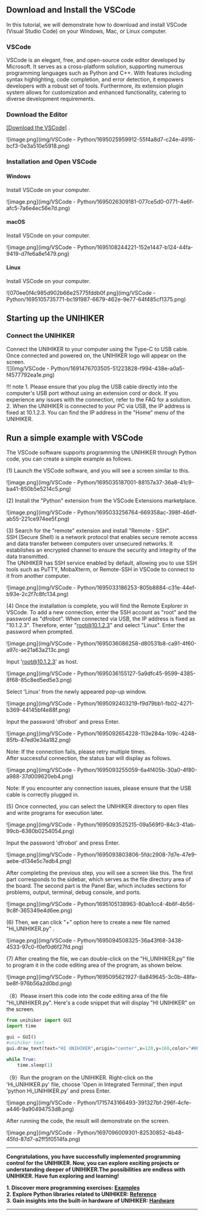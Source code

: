 ## **Download and Install the VSCode**
In this tutorial, we will demonstrate how to download and install VSCode (Visual Studio Code) on your Windows, Mac, or Linux computer.   

### **VSCode** 
VSCode is an elegant, free, and open-source code editor developed by Microsoft. It serves as a cross-platform solution, supporting numerous programming languages such as Python and C++. With features including syntax highlighting, code completion, and error detection, it empowers developers with a robust set of tools. Furthermore, its extension plugin system allows for customization and enhanced functionality, catering to diverse development requirements.   

### **Download the Editor**
[[Download the VSCode]](https://code.visualstudio.com/download) .   

![image.png](img/VSCode - Python/1695025959912-55f4a8d7-c24e-4916-bcf3-0e3a510e5918.png)  

### **Installation and Open VSCode**
#### Windows 
Install VSCode on your computer.

![image.png](img/VSCode - Python/1695026309181-077ce5d0-0771-4e6f-afc5-7a6e4ec56e7d.png)  

#### macOS
Install VSCode on your computer.

![image.png](img/VSCode - Python/1695108244221-152e1447-b124-44fa-9419-d7fe6a8e1479.png)  

#### Linux
Install VSCode on your computer.

![070ee0f4c985d902b66e25775fddb0f.png](img/VSCode - Python/1695105735771-bc191987-6679-462e-9e77-64f485cf1375.png)  

## **Starting up the UNIHIKER**
### **Connect the UNIHIKER**
Connect the UNIHIKER to your computer using the Type-C to USB cable. Once connected and powered on, the UNIHIKER logo will appear on the screen.   
![](img/VSCode - Python/1691476703505-51223828-f994-438e-a0a5-f4577792ea1e.png)   

!!! note
    1. Please ensure that you plug the USB cable directly into the computer's USB port without using an extension cord or dock. If you experience any issues with the connection, refer to the FAQ for a solution.  
    2. When the UNIHIKER is connected to your PC via USB, the IP address is fixed at 10.1.2.3. You can find the IP address in the "Home" menu of the UNIHIKER.    

## **Run a simple example with VSCode**
The VSCode software supports programming the UNIHIKER through Python code, you can create a simple example as follows.  

(1) Launch the VSCode software, and you will see a screen similar to this.   

![image.png](img/VSCode - Python/1695035187001-88157a37-36a8-41c9-ba41-850b5e5214c5.png)  
  
(2) Install the "Python" extension from the VSCode Extensions marketplace.  

![image.png](img/VSCode - Python/1695033256764-669358ac-398f-46df-ab55-221ce974ee5f.png)  
  
(3) Search for the "remote" extension and install "Remote - SSH".  
SSH (Secure Shell) is a network protocol that enables secure remote access and data transfer between computers over unsecured networks. It establishes an encrypted channel to ensure the security and integrity of the data transmitted.  
The UNIHIKER has SSH service enabled by default, allowing you to use SSH tools such as PuTTY, MobaXterm, or Remote-SSH in VSCode to connect to it from another computer.  

![image.png](img/VSCode - Python/1695033186253-805b8884-c31e-44ef-b93e-2c2f7c8fc134.png)  
  
(4) Once the installation is complete, you will find the Remote Explorer in VSCode. To add a new connection, enter the SSH account as "root" and the password as "dfrobot". When connected via USB, the IP address is fixed as "10.1.2.3". Therefore, enter "root@10.1.2.3" and select "Linux". Enter the password when prompted.  

![image.png](img/VSCode - Python/1695036086258-d80531b8-ca91-4f60-a97c-ae21a63a213c.png)  

Input 'root@10.1.2.3' as host.  

![image.png](img/VSCode - Python/1695036155127-5a9dfc45-9599-4385-8f68-85c8ed5ed5e3.png)  

Select 'Linux' from the newly appeared pop-up window.    

![image.png](img/VSCode - Python/1695092403219-f9d79bb1-fb02-4271-b369-44145bf4e88f.png)  

Input the password 'dfrobot' and press Enter.    

![image.png](img/VSCode - Python/1695092654228-113e284a-109c-4248-85fb-47ed0e34a182.png)  

Note: If the connection fails, please retry multiple times.   
After successful connection, the status bar will display as follows.  

![image.png](img/VSCode - Python/1695093255059-6a4f405b-30a0-4f80-a988-37d009620eb4.png)  

Note: If you encounter any connection issues, please ensure that the USB cable is correctly plugged in.  


  
(5)  Once connected, you can select the UNIHIKER directory to open files and write programs for execution later.   

![image.png](img/VSCode - Python/1695093525215-09a569f0-84c3-41ab-99cb-6360b0254054.png)  

Input the password 'dfrobot' and press Enter.  

![image.png](img/VSCode - Python/1695093803806-5fdc2908-7d7e-47e9-aebe-d134e5c7edb4.png)  

After completing the previous step, you will see a screen like this. The first part corresponds to the sidebar, which serves as the file directory area of the board. The second part is the Panel Bar, which includes sections for problems, output, terminal, debug console, and ports.   

![image.png](img/VSCode - Python/1695105138963-80ab1cc4-4b6f-4b56-9c8f-365349e4d6ee.png)
  
(6) Then, we can click "+" option here to create a new file named "Hi_UNIHIKER.py" .  

![image.png](img/VSCode - Python/1695094508325-36a43f68-3438-4533-97c0-f0ef0d6f27fd.png)  
  
(7) After creating the file, we can double-click on the "Hi_UNIHIKER.py" file to program it in the code editing area of the program, as shown below.  

![image.png](img/VSCode - Python/1695095621927-8a849645-3c0b-48fa-be8f-976b56a2d0bd.png)  
  
（8）Please insert this code into the code editing area of the file "Hi_UNIHIKER.py". Here's a code snippet that will display "HI UNIHIKER" on the screen.  


```python
from unihiker import GUI
import time

gui = GUI()
#unihiker text
gui.draw_text(text="HI UNIHIKER",origin="center",x=120,y=160,color="#0066CC")

while True:
    time.sleep(1)
```
  
（9）Run the program on the UNIHIKER.
Right-click on the 'Hi_UNIHIKER.py' file, choose 'Open in Integrated Terminal', then input 'python Hi_UNIHIKER.py' and press Enter.   

![image.png](img/VSCode - Python/1715743166493-391327bf-296f-4cfe-a446-9a90494753d8.png)  

After running the code, the result will demonstrate on the screen.   

![image.png](img/VSCode - Python/1697096009301-82530852-4b48-45fd-87d7-a2ff5f0514fa.png)
  
---  
**Congratulations, you have successfully implemented programming control for the UNIHIKER. Now, you can explore exciting projects or understanding deeper of UNIHIKER.The possibilities are endless with UNIHIKER. Have fun exploring and learning!**  

**1. Discover more programming exercises: [Examples](../Examples/PythonCodingExamples/index.md)**  
**2. Explore Python libraries related to UNIHIKER: [Reference](../LanguageReference/UNIHIKER_Library/index.md)**  
**3. Gain insights into the built-in hardware of UNIHIKER: [Hardware ](../HardwareReference/hardware_reference_introduction.md)**    

---  
